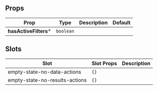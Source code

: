 <!-- This file is automatically generated, do not edit manually. -->

## Props

| Prop | Type | Description | Default |
| ---- | ---- | ----------- | ------- |
| **hasActiveFilters*** | `boolean` |  |  |

## Slots

| Slot | Slot Props | Description |
| --------- | ---- | ----------- |
| empty-state-no-data-actions | `{}` |  |
| empty-state-no-results-actions | `{}` |  |
